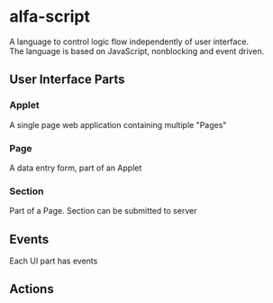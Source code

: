 # alfa-script
A language to control logic flow independently of user interface.  
The language is based on JavaScript, nonblocking and event driven.

## User Interface Parts
### Applet
A single page web application containing multiple "Pages"
### Page
A data entry form, part of an Applet
### Section
Part of a Page. Section can be submitted to server

## Events
Each UI part has events

## Actions

